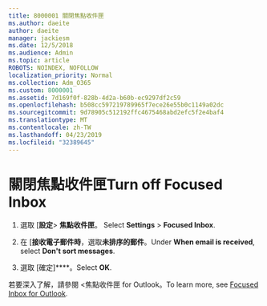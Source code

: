 ```yaml
---
title: 8000001 關閉焦點收件匣
ms.author: daeite
author: daeite
manager: jackiesm
ms.date: 12/5/2018
ms.audience: Admin
ms.topic: article
ROBOTS: NOINDEX, NOFOLLOW
localization_priority: Normal
ms.collection: Adm_O365
ms.custom: 8000001
ms.assetid: 7d169f0f-828b-4d2a-b60b-ec9297df2c59
ms.openlocfilehash: b508cc597219789965f7ece26e55b0c1149a02dc
ms.sourcegitcommit: 9d78905c512192ffc4675468abd2efc5f2e4baf4
ms.translationtype: MT
ms.contentlocale: zh-TW
ms.lasthandoff: 04/23/2019
ms.locfileid: "32389645"
---
```

# <a name="turn-off-focused-inbox"></a><span data-ttu-id="d67de-102">關閉焦點收件匣</span><span class="sxs-lookup"><span data-stu-id="d67de-102">Turn off Focused Inbox</span></span>

1. <span data-ttu-id="d67de-103">選取 [**設定**\> **焦點收件匣**。  </span><span class="sxs-lookup"><span data-stu-id="d67de-103">Select **Settings**  \> **Focused Inbox**.</span></span>
    
2. <span data-ttu-id="d67de-104">在 [**接收電子郵件時**，選取**未排序的郵件**。</span><span class="sxs-lookup"><span data-stu-id="d67de-104">Under **When email is received**, select **Don't sort messages**.</span></span>
    
3. <span data-ttu-id="d67de-105">選取 [確定]\*\*\*\*。</span><span class="sxs-lookup"><span data-stu-id="d67de-105">Select **OK**.</span></span>
    
<span data-ttu-id="d67de-106">若要深入了解，請參閱 <<c0>焦點收件匣 for Outlook。</span><span class="sxs-lookup"><span data-stu-id="d67de-106">To learn more, see [Focused Inbox for Outlook](https://go.microsoft.com/fwlink/p/?linkid=873108).</span></span>
  

